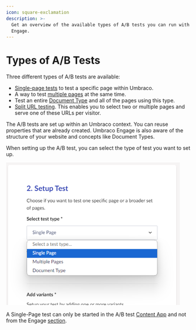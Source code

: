 ```yaml
---
icon: square-exclamation
description: >-
  Get an overview of the available types of A/B tests you can run with Umbraco
  Engage.
---
```


# Types of A/B Tests

Three different types of A/B tests are available:

* [Single-page tests](single-page-ab-test.md) to test a specific page within Umbraco.
* A way to test [multiple pages](multiple-pages-test.md) at the same time.
* Test an entire [Document Type](document-type-test.md) and all of the pages using this type.
* [Split URL testing](split-url-test.md). This enables you to select two or multiple pages and serve one of these URLs per visitor.

The A/B tests are set up within an Umbraco context. You can reuse properties that are already created. Umbraco Engage is also aware of the structure of your website and concepts like Document Types.

When setting up the A/B test, you can select the type of test you want to set up.

![When you set up an A/B test you have to choose which type of test you want to use.](../../../.gitbook/assets/engage-a-b-test-choose-type.png)

A Single-Page test can only be started in the A/B test [Content App](../../introduction/content-apps.md) and not from the Engage [section](../../introduction/the-umbraco-engage-section.md).
